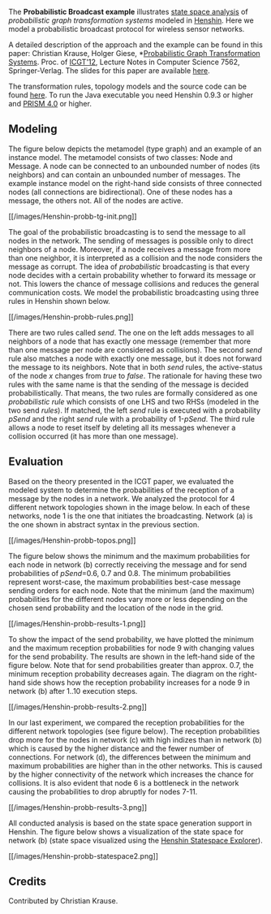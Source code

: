 The **Probabilistic Broadcast example** illustrates [state space analysis](State-Space-Tools "wikilink") of *probabilistic graph transformation systems* modeled in [Henshin](Home "wikilink"). Here we model a probabilistic broadcast protocol for wireless sensor
networks.

A detailed description of the approach and the example can be found in
this paper: Christian Krause, Holger Giese, *[Probabilistic Graph Transformation Systems](https://www.academia.edu/download/71123651/Probabilistic_Graph_Transformation_Syste20211003-16122-pljwr.pdf). Proc. of
[ICGT'12](http://www.informatik.uni-bremen.de/icgt2012/), Lecture Notes in Computer Science 7562, Springer-Verlag. The slides for this paper are available [here](https://pdfs.semanticscholar.org/0b95/5932e78be9b99c43d980bd77f9fd1e99aa59.pdf).

The transformation rules, topology models and the source code can be found [here](https://github.com/eclipse-henshin/henshin/tree/master/plugins/org.eclipse.emf.henshin.examples/src/org/eclipse/emf/henshin/examples/probbroadcast). To run the Java executable you need Henshin 0.9.3 or higher and [PRISM 4.0](http://www.prismmodelchecker.org/) or higher.

## Modeling

The figure below depicts the metamodel (type graph) and an example of an
instance model. The metamodel consists of two classes: Node and Message.
A node can be connected to an unbounded number of nodes (its neighbors)
and can contain an unbounded number of messages. The example instance
model on the right-hand side consists of three connected nodes (all
connections are bidirectional). One of these nodes has a message, the
others not. All of the nodes are active.

[[/images/Henshin-probb-tg-init.png]]

The goal of the probabilistic broadcasting is to send the message to all
nodes in the network. The sending of messages is possible only to direct
neighbors of a node. Moreover, if a node receives a message from more
than one neighbor, it is interpreted as a collision and the node
considers the message as corrupt. The idea of *probabilistic*
broadcasting is that every node decides with a certain probability
whether to forward its message or not. This lowers the chance of message
collisions and reduces the general communication costs. We model the
probabilistic broadcasting using three rules in Henshin shown below.

[[/images/Henshin-probb-rules.png]]

There are two rules called *send*. The one on the left adds messages to
all neighbors of a node that has exactly one message (remember that more
than one message per node are considered as collisions). The second
*send* rule also matches a node with exactly one message, but it does
not forward the message to its neighbors. Note that in both *send*
rules, the active-status of the node *x* changes from *true* to *false*.
The rationale for having these two rules with the same name is that the
sending of the message is decided probabilistically. That means, the two
rules are formally considered as one *probabilistic rule* which consists
of one LHS and two RHSs (modeled in the two send *rules*). If matched,
the left *send* rule is executed with a probability *pSend* and the
right *send* rule with a probability of 1-*pSend*. The third rule allows
a node to reset itself by deleting all its messages whenever a collision
occurred (it has more than one message).

## Evaluation

Based on the theory presented in the ICGT paper, we evaluated the
modeled system to determine the probabilities of the reception of a
message by the nodes in a network. We analyzed the protocol for 4
different network topologies shown in the image below. In each of these
networks, node 1 is the one that initiates the broadcasting. Network (a)
is the one shown in abstract syntax in the previous section.

[[/images/Henshin-probb-topos.png]]

The figure below shows the minimum and the maximum probabilities for
each node in network (b) correctly receiving the message and for send
probabilities of *pSend*=0.6, 0.7 and 0.8. The minimum probabilities
represent worst-case, the maximum probabilities best-case message
sending orders for each node. Note that the minimum (and the maximum)
probabilities for the different nodes vary more or less depending on the
chosen send probability and the location of the node in the grid.

[[/images/Henshin-probb-results-1.png]]

To show the impact of the send probability, we have plotted the minimum
and the maximum reception probabilities for node 9 with changing values
for the send probability. The results are shown in the left-hand side of
the figure below. Note that for send probabilities greater than approx.
0.7, the minimum reception probability decreases again. The diagram on
the right-hand side shows how the reception probability increases for a
node 9 in network (b) after 1..10 execution steps.

[[/images/Henshin-probb-results-2.png]]

In our last experiment, we compared the reception probabilities for the
different network topologies (see figure below). The reception
probabilities drop more for the nodes in network (c) with high indizes
than in network (b) which is caused by the higher distance and the fewer
number of connections. For network (d), the differences between the
minimum and maximum probabilities are higher than in the other networks.
This is caused by the higher connectivity of the network which increases
the chance for collisions. It is also evident that node 6 is a
bottleneck in the network causing the probabilities to drop abruptly for
nodes 7-11.

[[/images/Henshin-probb-results-3.png]]

All conducted analysis is based on the state space generation support in
Henshin. The figure below shows a visualization of the state space for
network (b) (state space visualized using the [Henshin Statespace Explorer](State-Space-Tools "wikilink")).

[[/images/Henshin-probb-statespace2.png]]

## Credits

Contributed by Christian Krause.
